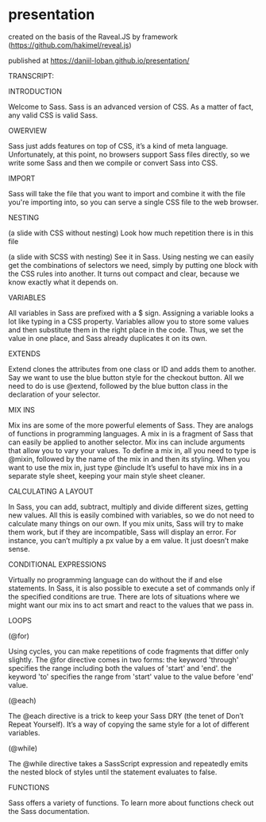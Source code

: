 # presentation

created on the basis of the Raveal.JS by framework (https://github.com/hakimel/reveal.js)

published at https://daniil-loban.github.io/presentation/

TRANSCRIPT:

INTRODUCTION

Welcome to Sass.
Sass is an advanced version of CSS.
As a matter of fact, any valid CSS is valid Sass.

OWERVIEW

Sass just adds features on top of CSS, it’s a kind of meta language. 
Unfortunately, at this point, no browsers support Sass files directly, so we write some Sass and then we compile or convert Sass into CSS. 

IMPORT

Sass will take the file that you want to import and combine it with the file you're importing into, so you can serve a single CSS file to the web browser.

NESTING

(a slide with CSS without nesting)
Look how much repetition there is in this file

(a slide with SCSS with nesting)
See it in Sass.
Using nesting we can easily get the combinations of selectors we need, simply by putting one block with the CSS rules into another. 
It turns out compact and clear, because we know exactly what it depends on.

VARIABLES

All variables in Sass are prefixed with a $ sign. 
Assigning a variable looks a lot like typing in a CSS property. 
Variables allow you to store some values and then substitute them in the right place in the code. 
Thus, we set the value in one place, and Sass already duplicates it on its own. 

EXTENDS

Extend clones the attributes from one class or ID and adds them to another.
Say we want to use the blue button style for the checkout button. 
All we need to do is use @extend, followed by the blue button class in the declaration of your selector.

MIX INS

Mix ins are some of the more powerful elements of Sass. 
They are analogs of functions in programming languages.
A mix in is a fragment of Sass that can easily be applied to another selector.
Mix ins can include arguments that allow you to vary your values.
To define a mix in, all you need to type is @mixin, followed by the name of the mix in and then its styling.
When you want to use the mix in, just type @include 
It’s useful to have mix ins in a separate style sheet, keeping your main style sheet cleaner.

CALCULATING A LAYOUT

In Sass, you can add, subtract, multiply and divide different sizes, getting new values.
All this is easily combined with variables, so we do not need to calculate many things on our own. 
If you mix units, Sass will try to make them work, but if they are incompatible, Sass will display an error.
For instance, you can’t multiply a px value by a em value. It just doesn’t make sense.

CONDITIONAL EXPRESSIONS

Virtually no programming language can do without the if and else statements.
In Sass, it is also possible to execute a set of commands only if the specified conditions are true.
There are lots of situations where we might want our mix ins to act smart and react to the values that we pass in.

LOOPS

(@for)

Using cycles, you can make repetitions of code fragments that differ only slightly.
The @for directive comes in two forms:
the keyword 'through' specifies the range including both the values of 'start' and 'end'.
the keyword 'to' specifies the range from 'start' value to the value before 'end' value.

(@each)

The @each directive is a trick to keep your Sass DRY (the tenet of Don’t Repeat Yourself). 
It’s a way of copying the same style for a lot of different variables.

(@while)

The @while directive takes a SassScript expression and repeatedly emits the nested block of styles until the statement evaluates to false.

FUNCTIONS

Sass offers a variety of functions.
To learn more about functions check out the Sass documentation.

